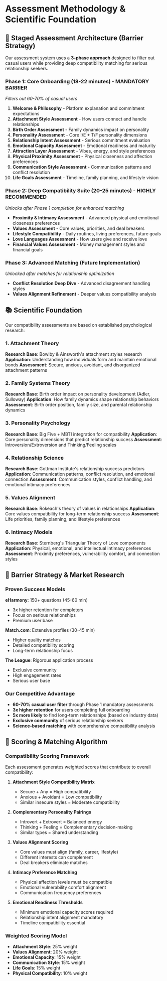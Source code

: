 
# Assessment Methodology & Scientific Foundation

## 🧪 Staged Assessment Architecture (Barrier Strategy)

Our assessment system uses a **3-phase approach** designed to filter out casual users while providing deep compatibility matching for serious relationship seekers.

### Phase 1: Core Onboarding (18-22 minutes) - MANDATORY BARRIER
*Filters out 60-70% of casual users*

1. **Welcome & Philosophy** - Platform explanation and commitment expectations
2. **Attachment Style Assessment** - How users connect and handle relationships
3. **Birth Order Assessment** - Family dynamics impact on personality
4. **Personality Assessment** - Core I/E + T/F personality dimensions
5. **Relationship Intent Assessment** - Serious commitment evaluation
6. **Emotional Capacity Assessment** - Emotional readiness and maturity
7. **Attraction Layer Assessment** - Vibes, energy, and style preferences
8. **Physical Proximity Assessment** - Physical closeness and affection preferences
9. **Communication Style Assessment** - Communication patterns and conflict resolution
10. **Life Goals Assessment** - Timeline, family planning, and lifestyle vision

### Phase 2: Deep Compatibility Suite (20-25 minutes) - HIGHLY RECOMMENDED
*Unlocks after Phase 1 completion for enhanced matching*

- **Proximity & Intimacy Assessment** - Advanced physical and emotional closeness preferences
- **Values Assessment** - Core values, priorities, and deal breakers
- **Lifestyle Compatibility** - Daily routines, living preferences, future goals
- **Love Languages Assessment** - How users give and receive love
- **Financial Values Assessment** - Money management styles and financial goals

### Phase 3: Advanced Matching (Future Implementation)
*Unlocked after matches for relationship optimization*

- **Conflict Resolution Deep Dive** - Advanced disagreement handling styles
- **Values Alignment Refinement** - Deeper values compatibility analysis

## 📚 Scientific Foundation

Our compatibility assessments are based on established psychological research:

### 1. Attachment Theory
**Research Base**: Bowlby & Ainsworth's attachment styles research
**Application**: Understanding how individuals form and maintain emotional bonds
**Assessment**: Secure, anxious, avoidant, and disorganized attachment patterns

### 2. Family Systems Theory
**Research Base**: Birth order impact on personality development (Adler, Sulloway)
**Application**: How family dynamics shape relationship behaviors
**Assessment**: Birth order position, family size, and parental relationship dynamics

### 3. Personality Psychology
**Research Base**: Big Five + MBTI integration for compatibility
**Application**: Core personality dimensions that predict relationship success
**Assessment**: Introversion/Extroversion and Thinking/Feeling scales

### 4. Relationship Science
**Research Base**: Gottman Institute's relationship success predictors
**Application**: Communication patterns, conflict resolution, and emotional connection
**Assessment**: Communication styles, conflict handling, and emotional intimacy preferences

### 5. Values Alignment
**Research Base**: Rokeach's theory of values in relationships
**Application**: Core values compatibility for long-term relationship success
**Assessment**: Life priorities, family planning, and lifestyle preferences

### 6. Intimacy Models
**Research Base**: Sternberg's Triangular Theory of Love components
**Application**: Physical, emotional, and intellectual intimacy preferences
**Assessment**: Proximity preferences, vulnerability comfort, and connection styles

## 🎯 Barrier Strategy & Market Research

### Proven Success Models

**eHarmony**: 150+ questions (45-60 min)
- 3x higher retention for completers
- Focus on serious relationships
- Premium user base

**Match.com**: Extensive profiles (30-45 min)
- Higher quality matches
- Detailed compatibility scoring
- Long-term relationship focus

**The League**: Rigorous application process
- Exclusive community
- High engagement rates
- Serious user base

### Our Competitive Advantage

- **60-70% casual user filter** through Phase 1 mandatory assessments
- **3x higher retention** for users completing full onboarding
- **5x more likely** to find long-term relationships (based on industry data)
- **Exclusive community** of serious relationship seekers
- **Science-based matching** with comprehensive compatibility analysis

## 🔢 Scoring & Matching Algorithm

### Compatibility Scoring Framework

Each assessment generates weighted scores that contribute to overall compatibility:

1. **Attachment Style Compatibility Matrix**
   - Secure + Any = High compatibility
   - Anxious + Avoidant = Low compatibility
   - Similar insecure styles = Moderate compatibility

2. **Complementary Personality Pairings**
   - Introvert + Extrovert = Balanced energy
   - Thinking + Feeling = Complementary decision-making
   - Similar types = Shared understanding

3. **Values Alignment Scoring**
   - Core values must align (family, career, lifestyle)
   - Different interests can complement
   - Deal breakers eliminate matches

4. **Intimacy Preference Matching**
   - Physical affection levels must be compatible
   - Emotional vulnerability comfort alignment
   - Communication frequency preferences

5. **Emotional Readiness Thresholds**
   - Minimum emotional capacity scores required
   - Relationship intent alignment mandatory
   - Timeline compatibility essential

### Weighted Scoring Model

- **Attachment Style**: 25% weight
- **Values Alignment**: 20% weight
- **Emotional Capacity**: 15% weight
- **Communication Style**: 15% weight
- **Life Goals**: 15% weight
- **Physical Compatibility**: 10% weight

